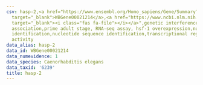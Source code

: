 ```yaml
---
csv: hasp-2,<a href="https://www.ensembl.org/Homo_sapiens/Gene/Summary?db=core;g=WBGene00021214"
  target="_blank">WBGene00021214</a>,<a href="https://www.ncbi.nlm.nih.gov/pubmed/30894454"
  target="_blank"><i class="fas fa-file"></i></a>",genetic interference,functional
  association,prime adult stage, RNA-seq assay, hsf-1 overexpression,nucleotide sequence
  identification,nucleotide sequence identification,transcriptional regulation,up-regulates
  activity
data_alias: hasp-2
data_id: WBGene00021214
data_numevidence: 1
data_species: Caenorhabditis elegans
data_taxid: '6239'
title: hasp-2
---
```

